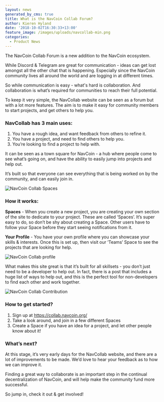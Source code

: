 ```yaml
---
layout: news
generated_by_cms: true
title: What is the NavCoin Collab Forum?
author: Kieren Hyland
date: '2018-10-02T16:30:33+13:00'
feature_image: /images/uploads/navcollab-min.png
categories:
  - Product News
---
```

The NavCoin Collab Forum is a new addition to the NavCoin ecosystem.

While Discord & Telegram are great for communication - ideas can get lost amongst all the other chat that is happening. Especially since the NavCoin community lives all around the world and are logging in at different times.

So while communication is easy - what's hard is collaboration. And collaboration is what’s required for communities to reach their full potential.

To keep it very simple, the NavCollab website can be seen as a forum but with a lot more features. The aim is to make it easy for community members to start projects, and get others to help you.

### NavCollab has 3 main uses:

1. You have a rough idea, and want feedback from others to refine it.
2. You have a project, and need to find others to help you.
3. You’re looking to find a project to help with.

It can be seen as a town square for NavCoin - a hub where people come to see what’s going on, and have the ability to easily jump into projects and help out.

It’s built so that everyone can see everything that is being worked on by the community, and can easily join in.

![NavCoin Collab Spaces](/images/uploads/screen-shot-2018-10-01-at-1.18.19-pm.png)

### How it works:

**Spaces** - When you create a new project, you are creating your own section of the site to dedicate to your project. These are called ‘Spaces’. It’s super easy to do, so don’t be shy about creating a Space. Other users have to follow your Space before they start seeing notifications from it.

**Your Profile** - You have your own profile where you can showcase your skills & interests. Once this is set up, then visit our ‘Teams’ Space to see the projects that are looking for help.

![NavCoin Collab profile](/images/uploads/screen-shot-2018-10-01-at-1.19.28-pm.png)

What makes this site great is that it’s built for all skillsets - you don’t just need to be a developer to help out. In fact, there is a post that includes a huge list of ways to help out, and this is the perfect tool for non-developers to find each other and work together.

![NavCoin Collab Contribution](/images/uploads/screen-shot-2018-10-01-at-1.26.09-pm.png)

### How to get started?

1. Sign up at <https://collab.navcoin.org/>
2. Take a look around, and join in a few different Spaces
3. Create a Space if you have an idea for a project, and let other people know about it!

### What’s next?

At this stage, it’s very early days for the NavCollab website, and there are a lot of improvements to be made. We’d love to hear your feedback as to how we can improve it.

Finding a great way to collaborate is an important step in the continual decentralization of NavCoin, and will help make the community fund more successful.

So jump in, check it out & get involved!
